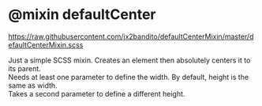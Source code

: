 # @mixin defaultCenter 

https://raw.githubusercontent.com/jx2bandito/defaultCenterMixin/master/defaultCenterMixin.scss

Just a simple SCSS mixin. Creates an element then absolutely centers it to its parent. <br/>
Needs at least one parameter to define the width. By default, height is the same as width. <br/>
Takes a second parameter to define a different height.
